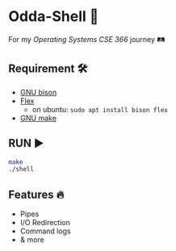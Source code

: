 # Odda-Shell 🐚
For my _Operating Systems CSE 366_ journey 🛤️

## Requirement 🛠️
- [GNU bison](https://www.gnu.org/software/bison/manual/)
- [Flex](https://github.com/westes/flex)
  * on ubuntu: `sudo apt install bison flex`
- [GNU make](https://www.gnu.org/software/make/)

## RUN ▶️
```sh
make
./shell
```

## Features 🔥
- Pipes
- I/O Redirection
- Command logs
- & more
